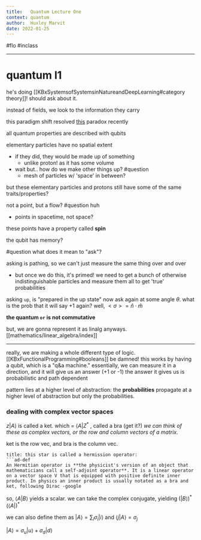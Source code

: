 ```yaml
---
title:   Quantum Lecture One
context: quantum
author:  Huxley Marvit
date: 2022-01-25
---
```


#flo #inclass 

***

# quantum l1

he's doing [[KBxSystemsofSystemsinNatureandDeepLearning#category theory]]! should ask about it.

instead of fields, we look to the information they carry 

this paradigm shift resolved [this](<https://en.wikipedia.org/wiki/Firewall_(physics)>) paradox recently


all quantum properties are described with qubits

elementary particles have no spatial extent
- if they did, they would be made up of something
	- unlike proton! as it has some volume
- wait but.. how do we make other things up? #question 
	- mesh of particles w/ 'space' in between?

but these elementary particles and protons still have some of the same traits/properties?

not a point, but a flow? #question huh
- points in spacetime, not space?

these points have a property called **spin**

the qubit has memory? 


#question what does it mean to "ask"?

asking is pathing, so we can't just measure the same thing over and over
- but once we do this, it's primed!
we need to get a bunch of otherwise indistinguishable particles and measure them all to get 'true' probabilities

asking `up`, is "prepared in the up state"
now ask again at some angle $\theta$. what is the prob that it will say +1 again?
well,
$<\sigma> = \hat{n} \cdot \hat{m}$



**the quantum `or` is not commutative**

but, we are gonna represent it as linalg anyways. [[mathematics/linear_algebra/index]] 

***

really, we are making a whole different type of logic. [[KBxFunctionalProgramming#booleans]] be damned!
this works by having a qubit, which is a "q&a machine." essentially, we can measure it in a direction, and it will give us an answer (+1 or -1)
the answer it gives us is probabilistic and path dependent

pattern lies at a higher level of abstraction: the **probabilities** propagate at a higher level of abstraction
but only the probabilities.

### dealing with complex vector spaces

$z|A \rangle$ is called a ket.
which = $\langle A|Z^*$ , called a bra (get it?)
*we can think of these as complex vectors, or the row and column vectors of a matrix.*

ket is the row vec, and bra is the column vec.

```ad-tip
title: this star is called a hermission operator:
```ad-def
An Hermitian operator is **the physicist's version of an object that mathematicians call a self-adjoint operator**. It is a linear operator on a vector space V that is equipped with positive definite inner product. In physics an inner product is usually notated as a bra and ket, following Dirac -google
```

so, 
$\langle A|B \rangle$ yields a scalar. we can take the complex conjugate, yielding
$(|B \rangle)^{*}( \langle A | )^*$

we can also define them as 
$|A \rangle = \sum_{i} \sigma_{i}|i \rangle$ and $\langle j|A \rangle = \sigma_j$

$|A \rangle = \sigma_{u}| u \rangle + \sigma_{d}| d \rangle$
















